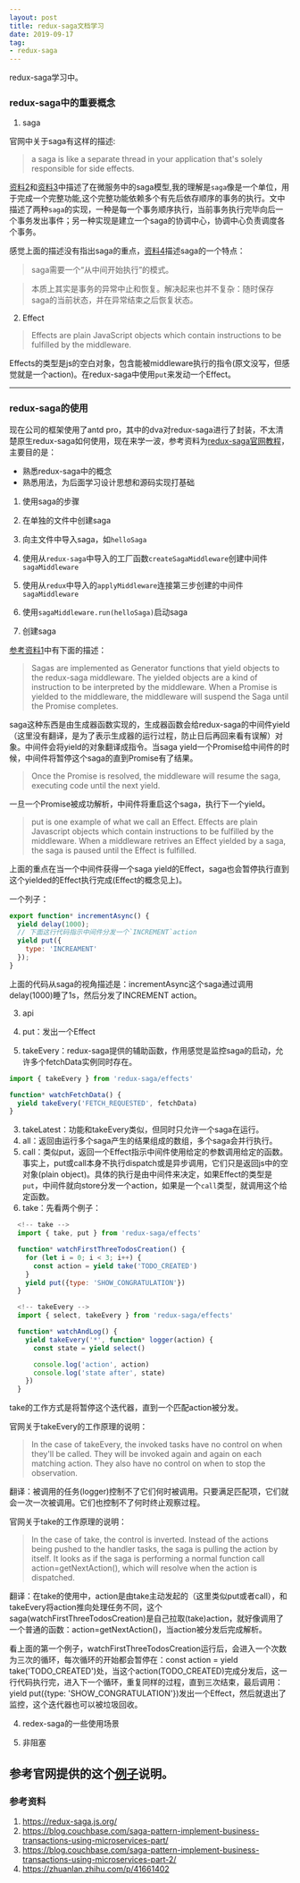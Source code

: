 ```yaml
---
layout: post
title: redux-saga文档学习
date: 2019-09-17
tag: 
- redux-saga
---
```


redux-saga学习中。

<!-- more -->

### redux-saga中的重要概念

1. saga

官网中关于saga有这样的描述:

> a saga is like a separate thread in your application that's solely responsible for side effects. 

[资料2](https://blog.couchbase.com/saga-pattern-implement-business-transactions-using-microservices-part/)和[资料3](https://blog.couchbase.com/saga-pattern-implement-business-transactions-using-microservices-part-2/)中描述了在微服务中的saga模型,我的理解是`saga`像是一个单位，用于完成一个完整功能,这个完整功能依赖多个有先后依存顺序的事务的执行。文中描述了两种`saga`的实现，一种是每一个事务顺序执行，当前事务执行完毕向后一个事务发出事件；另一种实现是建立一个saga的协调中心，协调中心负责调度各个事务。

感觉上面的描述没有指出saga的重点，[资料4](https://zhuanlan.zhihu.com/p/41661402)描述saga的一个特点：

>saga需要一个“从中间开始执行”的模式。

>本质上其实是事务的异常中止和恢复。解决起来也并不复杂：随时保存saga的当前状态，并在异常结束之后恢复状态。

2. Effect

> Effects are plain JavaScript objects which contain instructions to be fulfilled by the middleware.

Effects的类型是js的空白对象，包含能被middleware执行的指令(原文没写，但感觉就是一个action)。在redux-saga中使用`put`来发动一个Effect。

---
### redux-saga的使用

现在公司的框架使用了antd pro，其中的dva对redux-saga进行了封装，不太清楚原生redux-saga如何使用，现在来学一波，参考资料为[redux-saga官网教程](https://redux-saga.js.org/)，主要目的是：

  - 熟悉redux-saga中的概念
  - 熟悉用法，为后面学习设计思想和源码实现打基础

1. 使用saga的步骤

  1. 在单独的文件中创建saga
  2. 向主文件中导入saga，如`helloSaga`
  3. 使用从`redux-saga`中导入的工厂函数`createSagaMiddleware`创建中间件`sagaMiddleware`
  4. 使用从`redux`中导入的`applyMiddleware`连接第三步创建的中间件`sagaMiddleware`
  5. 使用`sagaMiddleware.run(helloSaga)`启动saga

2. 创建saga

[参考资料1](https://redux-saga.js.org/docs/introduction/BeginnerTutorial.html)中有下面的描述：

>Sagas are implemented as Generator functions that yield objects to the redux-saga middleware. The yielded objects are a kind of instruction to be interpreted by the middleware. When a Promise is yielded to the middleware, the middleware will suspend the Saga until the Promise completes.

saga这种东西是由生成器函数实现的，生成器函数会给redux-saga的中间件yield（这里没有翻译，是为了表示生成器的运行过程，防止日后再回来看有误解）对象。中间件会将yield的对象翻译成指令。当saga yield一个Promise给中间件的时候，中间件将暂停这个saga的直到Promise有了结果。

> Once the Promise is resolved, the middleware will resume the saga, executing code until the next yield.

一旦一个Promise被成功解析，中间件将重启这个saga，执行下一个yield。

> put is one example of what we call an Effect. Effects are plain Javascript objects which contain instructions to be fulfilled by the middleware. When a middleware retrives an Effect yielded by a saga, the saga is paused until the Effect is fulfilled.

上面的重点在当一个中间件获得一个saga yield的Effect，saga也会暂停执行直到这个yielded的Effect执行完成(Effect的概念见上)。

一个列子：

```js
export function* incrementAsync() {
  yield delay(1000);
  // 下面这行代码指示中间件分发一个`INCREMENT`action
  yield put({
    type: 'INCREAMENT'
  });
}
```

上面的代码从saga的视角描述是：incrementAsync这个saga通过调用delay(1000)睡了1s，然后分发了INCREMENT action。

3. api

  1. put：发出一个Effect
  2. takeEvery：redux-saga提供的辅助函数，作用感觉是监控saga的启动，允许多个fetchData实例同时存在。

  ```js
  import { takeEvery } from 'redux-saga/effects'

  function* watchFetchData() {
    yield takeEvery('FETCH_REQUESTED', fetchData)
  }
  ```
  3. takeLatest：功能和takeEvery类似，但同时只允许一个saga在运行。
  4. all：返回由运行多个saga产生的结果组成的数组，多个saga会并行执行。
  5. call：类似put，返回一个Effect指示中间件使用给定的参数调用给定的函数。事实上，put或call本身不执行dispatch或是异步调用，它们只是返回js中的空对象(plain object)。具体的执行是由中间件来决定，如果Effect的类型是`put`，中间件就向store分发一个action，如果是一个`call`类型，就调用这个给定函数。
  6. take：先看两个例子：

  ```js
    <!-- take -->
    import { take, put } from 'redux-saga/effects'

    function* watchFirstThreeTodosCreation() {
      for (let i = 0; i < 3; i++) {
        const action = yield take('TODO_CREATED')
      }
      yield put({type: 'SHOW_CONGRATULATION'})
    }

    <!-- takeEvery -->
    import { select, takeEvery } from 'redux-saga/effects'

    function* watchAndLog() {
      yield takeEvery('*', function* logger(action) {
        const state = yield select()

        console.log('action', action)
        console.log('state after', state)
      })
    }
  ```
   take的工作方式是将暂停这个迭代器，直到一个匹配action被分发。

  官网关于takeEvery的工作原理的说明：

   > In the case of takeEvery, the invoked tasks have no control on when they'll be called. They will be invoked again and again on each matching action. They also have no control on when to stop the observation.

  翻译：被调用的任务(logger)控制不了它们何时被调用。只要满足匹配项，它们就会一次一次被调用。它们也控制不了何时终止观察过程。

  官网关于take的工作原理的说明：

  > In the case of take, the control is inverted. Instead of the actions being pushed to the handler tasks, the saga is pulling the action by itself. It looks as if the saga is performing a normal function call action=getNextAction(), which will resolve when the action is dispatched.

  翻译：在take的使用中，action是由take主动发起的（这里类似put或者call），和takeEvery将action推向处理任务不同，这个saga(watchFirstThreeTodosCreation)是自己拉取(take)action，就好像调用了一个普通的函数：action=getNextAction()，当action被分发后完成解析。
  
  看上面的第一个例子，watchFirstThreeTodosCreation运行后，会进入一个次数为三次的循环，每次循环的开始都会暂停在：const action = yield take('TODO_CREATED')处，当这个action(TODO_CREATED)完成分发后，这一行代码执行完，进入下一个循环，重复同样的过程，直到三次结束，最后调用：yield put({type: 'SHOW_CONGRATULATION'})发出一个Effect，然后就退出了监控，这个迭代器也可以被垃圾回收。

4. redex-saga的一些使用场景

  1. 非阻塞

  参考官网提供的这个[例子](https://redux-saga.js.org/docs/advanced/NonBlockingCalls.html)说明。
---

### 参考资料

1. https://redux-saga.js.org/
2. https://blog.couchbase.com/saga-pattern-implement-business-transactions-using-microservices-part/
3. https://blog.couchbase.com/saga-pattern-implement-business-transactions-using-microservices-part-2/
4. https://zhuanlan.zhihu.com/p/41661402

